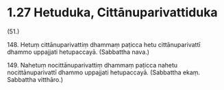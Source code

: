 

# 1.27 Hetuduka, Cittānuparivattiduka



(51.)

148\. Hetuṃ cittānuparivattiṃ dhammaṃ paṭicca hetu cittānuparivattī dhammo uppajjati hetupaccayā. (Sabbattha nava.)

149\. Nahetuṃ nocittānuparivattiṃ dhammaṃ paṭicca nahetu nocittānuparivattī dhammo uppajjati hetupaccayā. (Sabbattha ekaṃ. Sabbattha vitthāro.)



